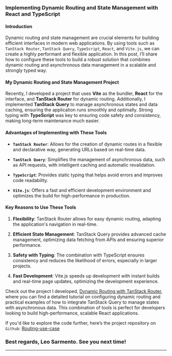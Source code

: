 ### Implementing Dynamic Routing and State Management with React and TypeScript

#### Introduction

Dynamic routing and state management are crucial elements for building efficient interfaces in modern web applications. By using tools such as `TanStack Router`, `TanStack Query`, `TypeScript`, `React`, and `Vite.js`, we can create a highly performant and flexible application. In this post, I’ll share how to configure these tools to build a robust solution that combines dynamic routing and asynchronous data management in a scalable and strongly typed way.

#### My Dynamic Routing and State Management Project

Recently, I developed a project that uses **Vite** as the bundler, **React** for the interface, and **TanStack Router** for dynamic routing. Additionally, I implemented **TanStack Query** to manage asynchronous states and data caching, ensuring the application runs smoothly and optimally. Strong typing with **TypeScript** was key to ensuring code safety and consistency, making long-term maintenance much easier.

#### Advantages of Implementing with These Tools

- **`TanStack Router`**: Allows for the creation of dynamic routes in a flexible and declarative way, generating URLs based on real-time data.

- **`TanStack Query`**: Simplifies the management of asynchronous data, such as API requests, with intelligent caching and automatic revalidation.

- **`TypeScript`**: Provides static typing that helps avoid errors and improves code readability.

- **`Vite.js`**: Offers a fast and efficient development environment and optimizes the build for high-performance in production.

#### Key Reasons to Use These Tools

1. **Flexibility**: TanStack Router allows for easy dynamic routing, adapting the application's navigation in real-time.

2. **Efficient State Management**: TanStack Query provides advanced cache management, optimizing data fetching from APIs and ensuring superior performance.

3. **Safety with Typing**: The combination with TypeScript ensures consistency and reduces the likelihood of errors, especially in larger projects.

4. **Fast Development**: Vite.js speeds up development with instant builds and real-time page updates, optimizing the development experience.

Check out the project I developed, [Dynamic Routing with TanStack Router](https://routing.leosarmento.com), where you can find a detailed tutorial on configuring dynamic routing and practical examples of how to integrate TanStack Query to manage states with asynchronous data. This combination of tools is perfect for developers looking to build high-performance, scalable React applications.

If you'd like to explore the code further, here’s the project repository on `Github`: [Routing-use-case](https://github.com/LeonardoSarmento/routing-use-case)

### Best regards, Leo Sarmento. See you next time!

---
